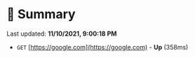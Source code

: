 # 📖 Summary
Last updated: **11/10/2021, 9:00:18 PM**

- `GET` [https://google.com](https://google.com) - **Up** (358ms)
